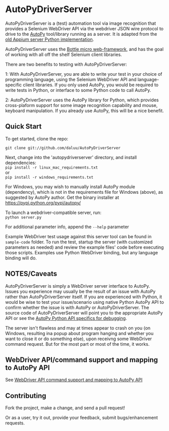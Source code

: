 AutoPyDriverServer
=========

AutoPyDriverServer is a (test) automation tool via image recognition that provides a Selenium WebDriver API via the webdriver JSON  wire protocol to drive to the [AutoPy](https://github.com/msanders/autopy) tool/library running as a server. It is adapted from the [old Appium server Python implementation](https://github.com/hugs/appium-old).

AutoPyDriverServer uses the [Bottle micro web-framework](http://www.bottlepy.org), and has the goal of working with all off the shelf Selenium client libraries.

There are two benefits to testing with AutoPyDriverServer:

1: With AutoPyDriverServer, you are able to write your test in your choice of programming language, using the Selenium WebDriver API and language-specific client libraries. If you only used AutoPy, you would be required to write tests in Python, or interface to some Python code to call AutoPy.

2: AutoPyDriverServer uses the AutoPy library for Python, which provides cross-plaform support for some image recognition capability and mouse, keyboard manipulation. If you already use AutoPy, this will be a nice benefit.

Quick Start
-----------

To get started, clone the repo:<br />

`git clone git://github.com/daluu/AutoPyDriverServer`

Next, change into the 'autopydriverserver' directory, and install dependencies:<br />
`pip install -r linux_mac_requirements.txt`<br />
or<br />
`pip install -r windows_requirements.txt`

For Windows, you may wish to manually install AutoPy module (dependency), which is not in the requirements file for Windows (above), as suggested by AutoPy author. Get the binary installer at https://pypi.python.org/pypi/autopy/

To launch a webdriver-compatible server, run:<br />
`python server.py` <br />

For additional parameter info, append the `--help` parameter

Example WebDriver test usage against this server tool can be found in `sample-code` folder. To run the test, startup the server (with customized parameters as needed) and review the example files' code before executing those scripts. Examples use Python WebDriver binding, but any language binding will do.

NOTES/Caveats
-------------

AutoPyDriverServer is simply a WebDriver server interface to AutoPy. Issues you experience may usually be the result of an issue with AutoPy rather than AutoPyDriverServer itself. If you are experienced with Python, it would be wise to test your issue/scenario using native Python AutoPy API to confirm whether the issue is with AutoPy or AutoPyDriverServer. The source code of AutoPyDriverServer will point you to the appropriate AutoPy API or see the [AutoPy Python API specifics for debugging](https://github.com/daluu/AutoPyDriverServer/wiki/AutoPy-Python-API-specifics-for-debugging).

The server isn't flawless and may at times appear to crash on you (on Windows, resulting ina popup about program hanging and whether you want to close it or do something else), upon receivng some WebDriver command request. But for the most part or most of the time, it works.

WebDriver API/command support and mapping to AutoPy API
-------------------------------------------------------

See [WebDriver API command support and mapping to AutoPy API](https://github.com/daluu/AutoPyDriverServer/wiki/WebDriver-API-command-support-and-mapping-to-AutoPy-API)

Contributing
------------

Fork the project, make a change, and send a pull request!

Or as a user, try it out, provide your feedback, submit bugs/enhancement requests.
